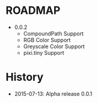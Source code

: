 # ROADMAP
* 0.0.2
  * CompoundPath Support
  * RGB Color Support
  * Greyscale Color Support
  * pixi.tiny Support

# History
* 2015-07-13: Alpha release 0.0.1

